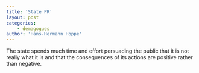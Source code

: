 ```yaml
---
title: 'State PR'
layout: post
categories:
    - demagogues
author: 'Hans-Hermann Hoppe'
---
```


The state spends much time and effort persuading the public that it is not really what it is and that the consequences of its actions are positive rather than negative.